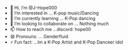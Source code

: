 - 👋 Hi, I’m @J-Hope000
- 👀 I’m interested in ... K-pop music/Dancing
- 🌱 I’m currently learning ... K-Pop dancing
- 💞️ I’m looking to collaborate on ... Nothing much
- 📫 How to reach me ...discord: hope00
- 😄 Pronouns: ... Genderfluid
- ⚡ Fun fact: ...Im a K-Pop Artist and K-Pop Danceer idol

<!---
J-Hope000/J-Hope000 is a ✨ special ✨ repository because its `README.md` (this file) appears on your GitHub profile.
You can click the Preview link to take a look at your changes.
--->
